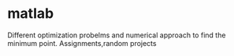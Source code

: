 # matlab

Different optimization probelms and numerical approach to find the minimum point.
Assignments,random projects 
